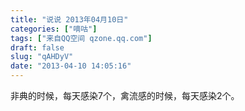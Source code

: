 ```yaml
---
title: "说说 2013年04月10日"
categories: ["嘀咕"]
tags: ["来自QQ空间 qzone.qq.com"]
draft: false
slug: "qAHDyV"
date: "2013-04-10 14:05:16"
---
```


非典的时候，每天感染7个，禽流感的时候，每天感染2个。
